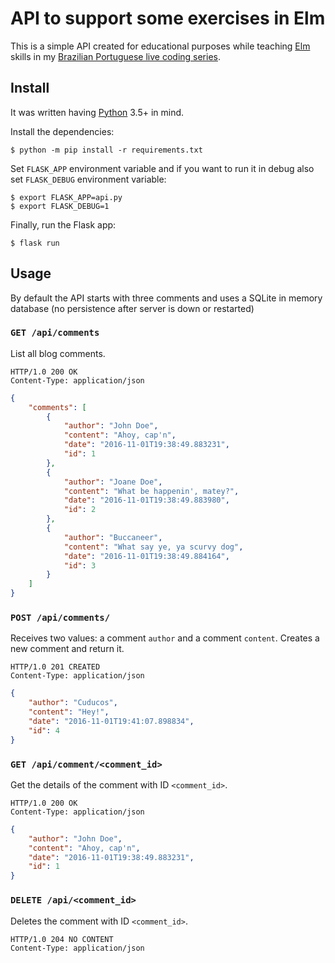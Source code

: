 # API to support some exercises in Elm

This is a simple API created for educational purposes while teaching [Elm](http://elm-lang.org) skills in my [Brazilian Portuguese live coding series](http://cuducos.me/2016/10/24/vamos-aprender-elm.html).

## Install

It was written having [Python](https://python.org) 3.5+ in mind.

Install the dependencies:

```console
$ python -m pip install -r requirements.txt
```

Set `FLASK_APP` environment variable and if you want to run it in debug also set `FLASK_DEBUG` environment variable:

```console
$ export FLASK_APP=api.py
$ export FLASK_DEBUG=1
```

Finally, run the Flask app:

```console
$ flask run
```

## Usage

By default the API starts with three comments and uses a SQLite in memory database (no persistence after server is down or restarted)

### `GET /api/comments`

List all blog comments.

```
HTTP/1.0 200 OK
Content-Type: application/json
```

```json
{
    "comments": [
        {
            "author": "John Doe",
            "content": "Ahoy, cap'n",
            "date": "2016-11-01T19:38:49.883231",
            "id": 1
        },
        {
            "author": "Joane Doe",
            "content": "What be happenin', matey?",
            "date": "2016-11-01T19:38:49.883980",
            "id": 2
        },
        {
            "author": "Buccaneer",
            "content": "What say ye, ya scurvy dog",
            "date": "2016-11-01T19:38:49.884164",
            "id": 3
        }
    ]
}
```

### `POST /api/comments/`

Receives two values: a comment `author` and a comment `content`. Creates a new comment and return it.

```
HTTP/1.0 201 CREATED
Content-Type: application/json
```

```json
{
    "author": "Cuducos",
    "content": "Hey!",
    "date": "2016-11-01T19:41:07.898834",
    "id": 4
}
```

### `GET /api/comment/<comment_id>`

Get the details of the comment with ID `<comment_id>`.

```
HTTP/1.0 200 OK
Content-Type: application/json
```

```json
{
    "author": "John Doe",
    "content": "Ahoy, cap'n",
    "date": "2016-11-01T19:38:49.883231",
    "id": 1
}
```

### `DELETE /api/<comment_id>`

Deletes the comment with ID `<comment_id>`.

```
HTTP/1.0 204 NO CONTENT
Content-Type: application/json
```